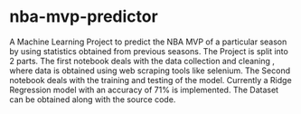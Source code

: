 # nba-mvp-predictor

A Machine Learning Project to predict the NBA MVP of a particular season by using statistics obtained from previous seasons.
The Project is split into 2 parts. The first notebook deals with the data collection and cleaning , where data is obtained using web scraping tools like selenium.
The Second notebook deals with the training and testing of the model.
Currently a Ridge Regression model with an accuracy of 71% is implemented.
The Dataset can be obtained along with the source code.
